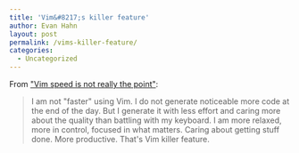```yaml
---
title: 'Vim&#8217;s killer feature'
author: Evan Hahn
layout: post
permalink: /vims-killer-feature/
categories:
  - Uncategorized
---
```

From ["Vim speed is not really the point"](http://wrongsideofmemphis.com/2013/03/27/vim-speed-is-not-really-the-point/):

> I am not "faster" using Vim. I do not generate noticeable more code at the end of the day. But I generate it with less effort and caring more about the quality than battling with my keyboard. I am more relaxed, more in control, focused in what matters. Caring about getting stuff done. More productive. That's Vim killer feature.
